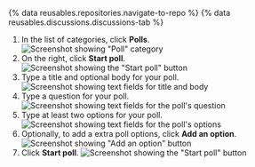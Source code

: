 {% data reusables.repositories.navigate-to-repo %}
{% data reusables.discussions.discussions-tab %}
1. In the list of categories, click **Polls**.
  ![Screenshot showing "Poll" category](/assets/images/help/discussions/poll-category.png)
1. On the right, click **Start poll**.
  ![Screenshot showing the "Start poll" button](/assets/images/help/discussions/start-poll-button.png)
1. Type a title and optional body for your poll.
  ![Screenshot showing text fields for title and body](/assets/images/help/discussions/new-poll-title-and-body-fields.png)
1. Type a question for your poll.
  ![Screenshot showing text fields for the poll's question](/assets/images/help/discussions/new-poll-question.png)
1. Type at least two options for your poll.
  ![Screenshot showing text fields for the poll's options](/assets/images/help/discussions/new-poll-options.png)
1. Optionally, to add a extra poll options, click **Add an option**.
  ![Screenshot showing "Add an option" button](/assets/images/help/discussions/new-poll-add-option.png)
1. Click **Start poll**.
  ![Screenshot showing the "Start poll" button](/assets/images/help/discussions/new-poll-start-poll-button.png)